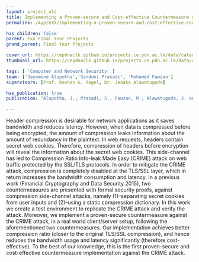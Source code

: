 ```yaml
---
layout: project_old
title: Implementing a Proven-secure and Cost-effective Countermeasure against the Compression Ratio Info-leak Mass Exploitation (CRIME) Attack
permalink: /4yp/eXX/implementing-a-proven-secure-and-cost-effective-countermeasure

has_children: false
parent: Exx Final Year Projects
grand_parent: Final Year Projects

cover_url: https://cepdnaclk.github.io/projects.ce.pdn.ac.lk/data/categories/4yp/cover_page.jpg
thumbnail_url: https://cepdnaclk.github.io/projects.ce.pdn.ac.lk/data/categories/4yp/thumbnail.jpg

tags: [	'Computer and Network Security' ]
team: ['Jayamine Alupotha','Sanduni Prasadi', 'Mohamed Fawsan']
supervisors: [Prof. Roshan G. Ragel, Dr. Janaka Alawatugoda]

has_publication: true
publication: "Alupotha, J.; Prasadi, S.; Fawzan, M.; Alawatugoda, J. and Ragel, R. Implementing a Proven-secure and Cost-effective Countermeasure against the Compression Ratio Info- leak Mass Exploitation (CRIME) Attack. In Proceedings of the 12th IEEE International Conference on Industrial and Information Systems (ICIIS 2017), IEEE Press, 2017. Funding: NRC 16-020"

---
```


Header compression is desirable for network applications as it saves bandwidth and reduces latency. However, when data is compressed before being encrypted, the amount of compression leaks information about the amount of redundancy in the plaintext. In web requests, headers contain secret web cookies. Therefore, compression of headers before encryption will reveal the information about the secret web cookies. This side-channel has led to Compression Ratio Info-leak Made Easy (CRIME) attack on web traffic protected by the SSL/TLS protocols. In order to mitigate the CRIME attack, compression is completely disabled at the TLS/SSL layer, which in return increases the bandwidth consumption and latency. In a previous work (Financial Cryptography and Data Security 2015), two countermeasures are presented with formal security proofs, against compression side-channel attacks, namely (1)–separating secret cookies from user inputs and (2)–using a static compression dictionary. In this work we create a test environment to replicate the CRIME attack and verify the attack. Moreover, we implement a proven-secure countermeasure against the CRIME attack, in a real world client/server setup, following the aforementioned two countermeasures. Our implementation achieves better compression ratio (closer to the original TLS/SSL compression), and hence reduces the bandwidth usage and latency significantly (therefore cost-effective). To the best of our knowledge, this is the first proven-secure and cost-effective countermeasure implementation against the CRIME attack.
